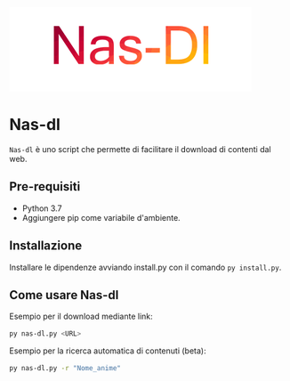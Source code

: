 ![Header](.github/logo/logo.png)

# Nas-dl
`Nas-dl` è uno script che permette di facilitare il download di contenti dal web.

## Pre-requisiti
* Python 3.7
* Aggiungere pip come variabile d'ambiente.

## Installazione

Installare le dipendenze avviando install.py con il comando `py install.py`.

## Come usare Nas-dl

Esempio per il download mediante link:

```bash
py nas-dl.py <URL>
```

Esempio per la ricerca automatica di contenuti (beta):

```bash
py nas-dl.py -r "Nome_anime"
```
